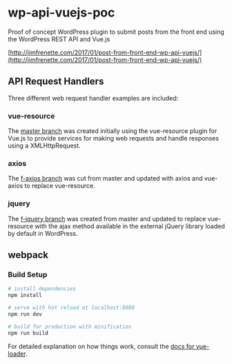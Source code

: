 # wp-api-vuejs-poc
Proof of concept WordPress plugin to submit posts from the front end using the WordPress REST API and Vue.js

[http://jimfrenette.com/2017/01/post-from-front-end-wp-api-vuejs/](http://jimfrenette.com/2017/01/post-from-front-end-wp-api-vuejs/)


## API Request Handlers

Three different web request handler examples are included:

### vue-resource

The [master branch](https://github.com/jimfrenette/wp-api-vuejs-poc) was created initially using the vue-resource plugin for Vue.js to provide services for making web requests and handle responses using a XMLHttpRequest.

### axios

The [f-axios branch](https://github.com/jimfrenette/wp-api-vuejs-poc/tree/f-axios) was cut from master and updated with axios and vue-axios to replace vue-resource.

### jquery

The [f-jquery branch](https://github.com/jimfrenette/wp-api-vuejs-poc/tree/f-jquery) was created from master and updated to replace vue-resource with the ajax method available in the external jQuery library loaded by default in WordPress.


## webpack

### Build Setup

``` bash
# install dependencies
npm install

# serve with hot reload at localhost:8080
npm run dev

# build for production with minification
npm run build
```

For detailed explanation on how things work, consult the [docs for vue-loader](http://vuejs.github.io/vue-loader).
